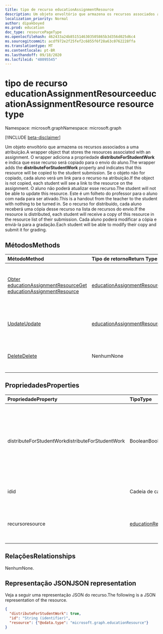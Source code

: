 ```yaml
---
title: tipo de recurso educationAssignmentResource
description: Um objeto envoltório que armazena os recursos associados a uma atribuição. O wrapper adiciona a propriedade **distributeForStudentWork** e indica que este recurso irá
localization_priority: Normal
author: dipakboyed
ms.prod: education
doc_type: resourcePageType
ms.openlocfilehash: 462433a24b8515146303505865b3d356d025d6c4
ms.sourcegitcommit: acdf972e2f25fef2c6855f6f28a63c0762228ffa
ms.translationtype: MT
ms.contentlocale: pt-BR
ms.lasthandoff: 09/18/2020
ms.locfileid: "48095545"
---
```

# <a name="educationassignmentresource-resource-type"></a><span data-ttu-id="9c876-104">tipo de recurso educationAssignmentResource</span><span class="sxs-lookup"><span data-stu-id="9c876-104">educationAssignmentResource resource type</span></span>

<span data-ttu-id="9c876-105">Namespace: microsoft.graph</span><span class="sxs-lookup"><span data-stu-id="9c876-105">Namespace: microsoft.graph</span></span>

[!INCLUDE [beta-disclaimer](../../includes/beta-disclaimer.md)]

<span data-ttu-id="9c876-106">Um objeto envoltório que armazena os recursos associados a uma atribuição.</span><span class="sxs-lookup"><span data-stu-id="9c876-106">A wrapper object that stores the resources associated with an assignment.</span></span> <span data-ttu-id="9c876-107">O wrapper adiciona a propriedade **distributeForStudentWork** e indica que esse recurso será copiado para o envio do aluno.</span><span class="sxs-lookup"><span data-stu-id="9c876-107">The wrapper adds the **distributeForStudentWork** property and indicates that this resource will be copied to the student submission.</span></span>  <span data-ttu-id="9c876-108">Se o objeto não for copiado, cada aluno verá um link para o recurso na atribuição.</span><span class="sxs-lookup"><span data-stu-id="9c876-108">If the object is not copied, each student will see a link to the resource on the assignment.</span></span> <span data-ttu-id="9c876-109">O aluno não poderá atualizar esse recurso.</span><span class="sxs-lookup"><span data-stu-id="9c876-109">The student will not be able to update this resource.</span></span> <span data-ttu-id="9c876-110">Este é um folheto do professor para o aluno com nada para ser ativado.</span><span class="sxs-lookup"><span data-stu-id="9c876-110">This is a handout from the teacher to the student with nothing to be turned in.</span></span> <span data-ttu-id="9c876-111">Se o recurso for distribuído, cada aluno receberá uma cópia desse recurso na lista de recursos do envio.</span><span class="sxs-lookup"><span data-stu-id="9c876-111">If the resource is distributed, each student will receive a copy of this resource in the resource list of their submission.</span></span> <span data-ttu-id="9c876-112">Cada aluno poderá modificar a cópia e enviá-la para a gradação.</span><span class="sxs-lookup"><span data-stu-id="9c876-112">Each student will be able to modify their copy and submit it for grading.</span></span>


## <a name="methods"></a><span data-ttu-id="9c876-113">Métodos</span><span class="sxs-lookup"><span data-stu-id="9c876-113">Methods</span></span>

| <span data-ttu-id="9c876-114">Método</span><span class="sxs-lookup"><span data-stu-id="9c876-114">Method</span></span>           | <span data-ttu-id="9c876-115">Tipo de retorno</span><span class="sxs-lookup"><span data-stu-id="9c876-115">Return Type</span></span>    |<span data-ttu-id="9c876-116">Descrição</span><span class="sxs-lookup"><span data-stu-id="9c876-116">Description</span></span>|
|:---------------|:--------|:----------|
|[<span data-ttu-id="9c876-117">Obter educationAssignmentResource</span><span class="sxs-lookup"><span data-stu-id="9c876-117">Get educationAssignmentResource</span></span>](../api/educationassignmentresource-get.md) | [<span data-ttu-id="9c876-118">educationAssignmentResource</span><span class="sxs-lookup"><span data-stu-id="9c876-118">educationAssignmentResource</span></span>](educationassignmentresource.md) |<span data-ttu-id="9c876-119">Ler propriedades e relações de um objeto **educationAssignmentResource** .</span><span class="sxs-lookup"><span data-stu-id="9c876-119">Read properties and relationships of an **educationAssignmentResource** object.</span></span>|
|[<span data-ttu-id="9c876-120">Update</span><span class="sxs-lookup"><span data-stu-id="9c876-120">Update</span></span>](../api/educationassignmentresource-update.md) | [<span data-ttu-id="9c876-121">educationAssignmentResource</span><span class="sxs-lookup"><span data-stu-id="9c876-121">educationAssignmentResource</span></span>](educationassignmentresource.md) |<span data-ttu-id="9c876-122">Atualize um objeto **educationAssignmentResource** .</span><span class="sxs-lookup"><span data-stu-id="9c876-122">Update an **educationAssignmentResource** object.</span></span> |
|[<span data-ttu-id="9c876-123">Delete</span><span class="sxs-lookup"><span data-stu-id="9c876-123">Delete</span></span>](../api/educationassignmentresource-delete.md) | <span data-ttu-id="9c876-124">Nenhum</span><span class="sxs-lookup"><span data-stu-id="9c876-124">None</span></span> |<span data-ttu-id="9c876-125">Excluir um objeto **educationAssignmentResource** .</span><span class="sxs-lookup"><span data-stu-id="9c876-125">Delete an **educationAssignmentResource** object.</span></span> |

## <a name="properties"></a><span data-ttu-id="9c876-126">Propriedades</span><span class="sxs-lookup"><span data-stu-id="9c876-126">Properties</span></span>
| <span data-ttu-id="9c876-127">Propriedade</span><span class="sxs-lookup"><span data-stu-id="9c876-127">Property</span></span>     | <span data-ttu-id="9c876-128">Tipo</span><span class="sxs-lookup"><span data-stu-id="9c876-128">Type</span></span>   |<span data-ttu-id="9c876-129">Descrição</span><span class="sxs-lookup"><span data-stu-id="9c876-129">Description</span></span>|
|:---------------|:--------|:----------|
|<span data-ttu-id="9c876-130">distributeForStudentWork</span><span class="sxs-lookup"><span data-stu-id="9c876-130">distributeForStudentWork</span></span>|<span data-ttu-id="9c876-131">Boolean</span><span class="sxs-lookup"><span data-stu-id="9c876-131">Boolean</span></span>|<span data-ttu-id="9c876-132">Indica se esse recurso deve ser copiado para cada aluno enviado para modificação e envio.</span><span class="sxs-lookup"><span data-stu-id="9c876-132">Indicates whether this resource should be copied to each student submission for modification and submission.</span></span>|
|<span data-ttu-id="9c876-133">id</span><span class="sxs-lookup"><span data-stu-id="9c876-133">id</span></span>|<span data-ttu-id="9c876-134">Cadeia de caracteres</span><span class="sxs-lookup"><span data-stu-id="9c876-134">String</span></span>| <span data-ttu-id="9c876-135">ID desse recurso.</span><span class="sxs-lookup"><span data-stu-id="9c876-135">ID of this resource.</span></span> <span data-ttu-id="9c876-136">Somente leitura.</span><span class="sxs-lookup"><span data-stu-id="9c876-136">Read-only.</span></span>|
|<span data-ttu-id="9c876-137">recurso</span><span class="sxs-lookup"><span data-stu-id="9c876-137">resource</span></span>|[<span data-ttu-id="9c876-138">educationResource</span><span class="sxs-lookup"><span data-stu-id="9c876-138">educationResource</span></span>](educationresource.md)|<span data-ttu-id="9c876-139">Objeto de recurso que foi associado a essa atribuição.</span><span class="sxs-lookup"><span data-stu-id="9c876-139">Resource object that has been associated with this assignment.</span></span>|

## <a name="relationships"></a><span data-ttu-id="9c876-140">Relações</span><span class="sxs-lookup"><span data-stu-id="9c876-140">Relationships</span></span>
<span data-ttu-id="9c876-141">Nenhum</span><span class="sxs-lookup"><span data-stu-id="9c876-141">None.</span></span>


## <a name="json-representation"></a><span data-ttu-id="9c876-142">Representação JSON</span><span class="sxs-lookup"><span data-stu-id="9c876-142">JSON representation</span></span>

<span data-ttu-id="9c876-143">Veja a seguir uma representação JSON do recurso.</span><span class="sxs-lookup"><span data-stu-id="9c876-143">The following is a JSON representation of the resource.</span></span>

<!-- {
  "blockType": "resource",
  "optionalProperties": [

  ],
  "@odata.type": "microsoft.graph.educationAssignmentResource"
}-->

```json
{
  "distributeForStudentWork": true,
  "id": "String (identifier)",
  "resource": {"@odata.type": "microsoft.graph.educationResource"}
}

```

<!-- uuid: 8fcb5dbc-d5aa-4681-8e31-b001d5168d79
2015-10-25 14:57:30 UTC -->
<!--
{
  "type": "#page.annotation",
  "description": "educationAssignmentResource resource",
  "keywords": "",
  "section": "documentation",
  "tocPath": "",
  "suppressions": []
}
-->


